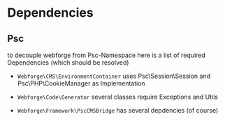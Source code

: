 # Dependencies

## Psc

to decouple webforge from Psc-Namespace here is a list of required Dependencies (which should be resolved)

* `Webforge\CMS\EnvironmentContainer` uses Psc\Session\Session and Psc\PHP\CookieManager as Implementation

* `Webforge\Code\Generator` several classes require Exceptions and Utils

* `Webforge\Framework\PscCMSBridge` has several depdencies (of course)
